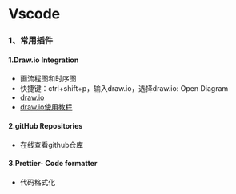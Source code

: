 # Vscode
### 1、常用插件

#### 1.Draw.io Integration
- 画流程图和时序图
- 快捷键：ctrl+shift+p，输入draw.io，选择draw.io: Open Diagram
- [draw.io](https://app.diagrams.net/)
- [draw.io使用教程](https://www.jianshu.com/p/6f9c9c6d6d2a)

#### 2.gitHub Repositories
- 在线查看github仓库

#### 3.Prettier- Code formatter
- 代码格式化